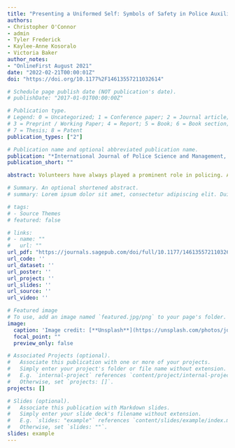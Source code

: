 ```yaml
---
title: "Presenting a Uniformed Self: Symbols of Safety in Police Auxiliary Members' Perceptions"
authors:
- Christopher O'Connor
- admin
- Tyler Frederick
- Kaylee-Anne Kosoralo
- Victoria Baker
author_notes:
- "OnlineFirst August 2021"
date: "2022-02-21T00:00:01Z"
doi: "https://doi.org/10.1177%2F14613557211032614"

# Schedule page publish date (NOT publication's date).
# publishDate: "2017-01-01T00:00:00Z"

# Publication type.
# Legend: 0 = Uncategorized; 1 = Conference paper; 2 = Journal article;
# 3 = Preprint / Working Paper; 4 = Report; 5 = Book; 6 = Book section;
# 7 = Thesis; 8 = Patent
publication_types: ["2"]

# Publication name and optional abbreviated publication name.
publication: "*International Journal of Police Science and Management, 24*(1), 15-26"
publication_short: ""

abstract: Volunteers have always played a prominent role in policing. Although known by many names worldwide, auxiliary police in Canada are one particular group of formalized volunteers that have received little research attention. Therefore, through an exploratory survey utilizing both closed and open-ended questions, this article adds to the literature on volunteer police by focusing on how auxiliary members perceived their safety at a police service located in Canada. The findings show how auxiliary members’ perceptions of safety were intricately connected to their uniforms, received trainings, and associated accoutrements. More specifically we find that these key elements act as symbols connecting auxiliary members to the extended police family and when they are absent members can feel distanced. Further, safety concerns were expressed as a result of such distancing. The implications of these findings are discussed.

# Summary. An optional shortened abstract.
# summary: Lorem ipsum dolor sit amet, consectetur adipiscing elit. Duis posuere tellus ac convallis placerat. Proin tincidunt magna sed ex sollicitudin condimentum.

# tags:
# - Source Themes
# featured: false

# links:
# - name: ""
#   url: ""
url_pdf: "https://journals.sagepub.com/doi/full/10.1177/14613557211032614" 
url_code: ''
url_dataset: ''
url_poster: ''
url_project: ''
url_slides: ''
url_source: ''
url_video: ''

# Featured image
# To use, add an image named `featured.jpg/png` to your page's folder. 
image:
  caption: 'Image credit: [**Unsplash**](https://unsplash.com/photos/jdD8gXaTZsc)'
  focal_point: ""
  preview_only: false

# Associated Projects (optional).
#   Associate this publication with one or more of your projects.
#   Simply enter your project's folder or file name without extension.
#   E.g. `internal-project` references `content/project/internal-project/index.md`.
#   Otherwise, set `projects: []`.
projects: []

# Slides (optional).
#   Associate this publication with Markdown slides.
#   Simply enter your slide deck's filename without extension.
#   E.g. `slides: "example"` references `content/slides/example/index.md`.
#   Otherwise, set `slides: ""`.
slides: example
---
```

